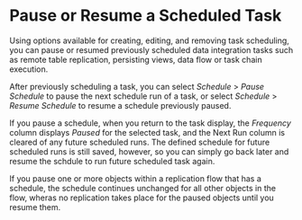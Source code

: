<!-- loio5eb55cbcaa8241f5a488d16036e78e15 -->

# Pause or Resume a Scheduled Task

Using options available for creating, editing, and removing task scheduling, you can pause or resumed previously scheduled data integration tasks such as remote table replication, persisting views, data flow or task chain execution.

After previously scheduling a task, you can select *Schedule* \> *Pause Schedule* to pause the next schedule run of a task, or select *Schedule* \> *Resume Schedule* to resume a schedule previously paused.

If you pause a schedule, when you return to the task display, the *Frequency* column displays *Paused* for the selected task, and the Next Run column is cleared of any future scheduled runs. The defined schedule for future scheduled runs is still saved, however, so you can simply go back later and resume the schdule to run future scheduled task again.

If you pause one or more objects within a replication flow that has a schedule, the schedule continues unchanged for all other objects in the flow, wheras no replication takes place for the paused objects until you resume them.

